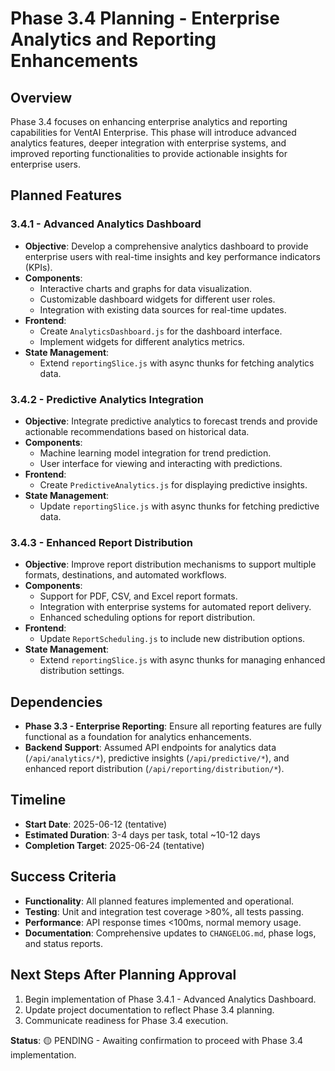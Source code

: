 # Phase 3.4 Planning - Enterprise Analytics and Reporting Enhancements

## Overview
Phase 3.4 focuses on enhancing enterprise analytics and reporting capabilities for VentAI Enterprise. This phase will introduce advanced analytics features, deeper integration with enterprise systems, and improved reporting functionalities to provide actionable insights for enterprise users.

## Planned Features

### 3.4.1 - Advanced Analytics Dashboard
- **Objective**: Develop a comprehensive analytics dashboard to provide enterprise users with real-time insights and key performance indicators (KPIs).
- **Components**:
  - Interactive charts and graphs for data visualization.
  - Customizable dashboard widgets for different user roles.
  - Integration with existing data sources for real-time updates.
- **Frontend**:
  - Create `AnalyticsDashboard.js` for the dashboard interface.
  - Implement widgets for different analytics metrics.
- **State Management**:
  - Extend `reportingSlice.js` with async thunks for fetching analytics data.

### 3.4.2 - Predictive Analytics Integration
- **Objective**: Integrate predictive analytics to forecast trends and provide actionable recommendations based on historical data.
- **Components**:
  - Machine learning model integration for trend prediction.
  - User interface for viewing and interacting with predictions.
- **Frontend**:
  - Create `PredictiveAnalytics.js` for displaying predictive insights.
- **State Management**:
  - Update `reportingSlice.js` with async thunks for fetching predictive data.

### 3.4.3 - Enhanced Report Distribution
- **Objective**: Improve report distribution mechanisms to support multiple formats, destinations, and automated workflows.
- **Components**:
  - Support for PDF, CSV, and Excel report formats.
  - Integration with enterprise systems for automated report delivery.
  - Enhanced scheduling options for report distribution.
- **Frontend**:
  - Update `ReportScheduling.js` to include new distribution options.
- **State Management**:
  - Extend `reportingSlice.js` with async thunks for managing enhanced distribution settings.

## Dependencies
- **Phase 3.3 - Enterprise Reporting**: Ensure all reporting features are fully functional as a foundation for analytics enhancements.
- **Backend Support**: Assumed API endpoints for analytics data (`/api/analytics/*`), predictive insights (`/api/predictive/*`), and enhanced report distribution (`/api/reporting/distribution/*`).

## Timeline
- **Start Date**: 2025-06-12 (tentative)
- **Estimated Duration**: 3-4 days per task, total ~10-12 days
- **Completion Target**: 2025-06-24 (tentative)

## Success Criteria
- **Functionality**: All planned features implemented and operational.
- **Testing**: Unit and integration test coverage >80%, all tests passing.
- **Performance**: API response times <100ms, normal memory usage.
- **Documentation**: Comprehensive updates to `CHANGELOG.md`, phase logs, and status reports.

## Next Steps After Planning Approval
1. Begin implementation of Phase 3.4.1 - Advanced Analytics Dashboard.
2. Update project documentation to reflect Phase 3.4 planning.
3. Communicate readiness for Phase 3.4 execution.

**Status**: 🟡 PENDING - Awaiting confirmation to proceed with Phase 3.4 implementation.
